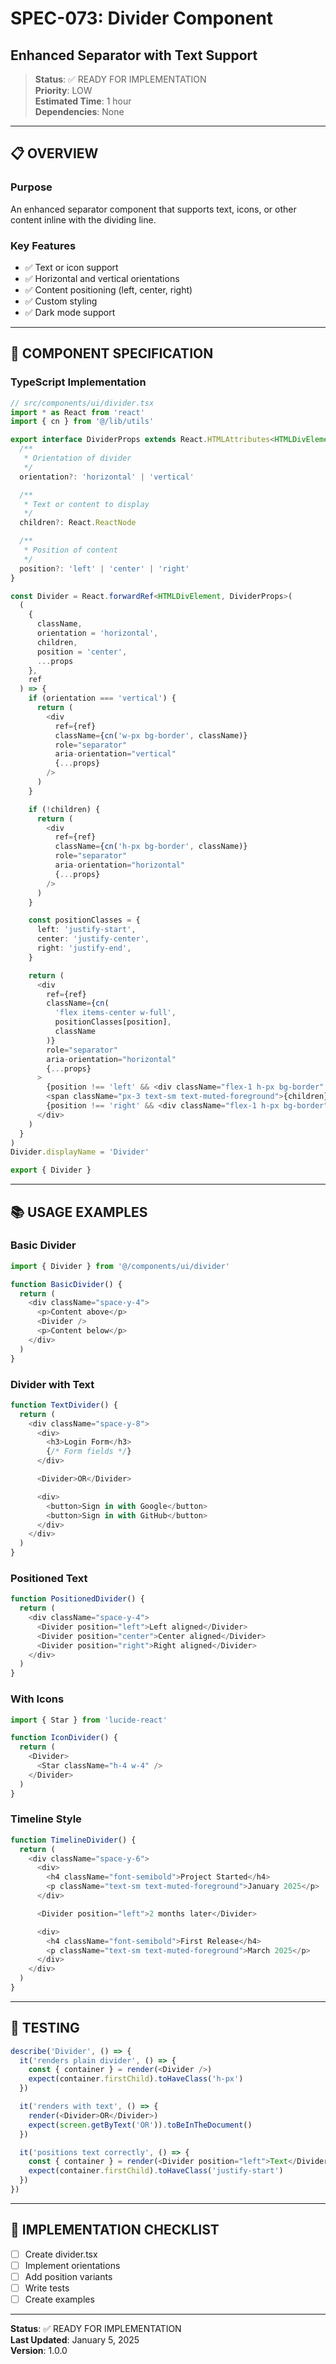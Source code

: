# SPEC-073: Divider Component
## Enhanced Separator with Text Support

> **Status**: ✅ READY FOR IMPLEMENTATION  
> **Priority**: LOW  
> **Estimated Time**: 1 hour  
> **Dependencies**: None

---

## 📋 OVERVIEW

### Purpose
An enhanced separator component that supports text, icons, or other content inline with the dividing line.

### Key Features
- ✅ Text or icon support
- ✅ Horizontal and vertical orientations
- ✅ Content positioning (left, center, right)
- ✅ Custom styling
- ✅ Dark mode support

---

## 🎯 COMPONENT SPECIFICATION

### TypeScript Implementation

```typescript
// src/components/ui/divider.tsx
import * as React from 'react'
import { cn } from '@/lib/utils'

export interface DividerProps extends React.HTMLAttributes<HTMLDivElement> {
  /**
   * Orientation of divider
   */
  orientation?: 'horizontal' | 'vertical'

  /**
   * Text or content to display
   */
  children?: React.ReactNode

  /**
   * Position of content
   */
  position?: 'left' | 'center' | 'right'
}

const Divider = React.forwardRef<HTMLDivElement, DividerProps>(
  (
    {
      className,
      orientation = 'horizontal',
      children,
      position = 'center',
      ...props
    },
    ref
  ) => {
    if (orientation === 'vertical') {
      return (
        <div
          ref={ref}
          className={cn('w-px bg-border', className)}
          role="separator"
          aria-orientation="vertical"
          {...props}
        />
      )
    }

    if (!children) {
      return (
        <div
          ref={ref}
          className={cn('h-px bg-border', className)}
          role="separator"
          aria-orientation="horizontal"
          {...props}
        />
      )
    }

    const positionClasses = {
      left: 'justify-start',
      center: 'justify-center',
      right: 'justify-end',
    }

    return (
      <div
        ref={ref}
        className={cn(
          'flex items-center w-full',
          positionClasses[position],
          className
        )}
        role="separator"
        aria-orientation="horizontal"
        {...props}
      >
        {position !== 'left' && <div className="flex-1 h-px bg-border" />}
        <span className="px-3 text-sm text-muted-foreground">{children}</span>
        {position !== 'right' && <div className="flex-1 h-px bg-border" />}
      </div>
    )
  }
)
Divider.displayName = 'Divider'

export { Divider }
```

---

## 📚 USAGE EXAMPLES

### Basic Divider

```typescript
import { Divider } from '@/components/ui/divider'

function BasicDivider() {
  return (
    <div className="space-y-4">
      <p>Content above</p>
      <Divider />
      <p>Content below</p>
    </div>
  )
}
```

### Divider with Text

```typescript
function TextDivider() {
  return (
    <div className="space-y-8">
      <div>
        <h3>Login Form</h3>
        {/* Form fields */}
      </div>

      <Divider>OR</Divider>

      <div>
        <button>Sign in with Google</button>
        <button>Sign in with GitHub</button>
      </div>
    </div>
  )
}
```

### Positioned Text

```typescript
function PositionedDivider() {
  return (
    <div className="space-y-4">
      <Divider position="left">Left aligned</Divider>
      <Divider position="center">Center aligned</Divider>
      <Divider position="right">Right aligned</Divider>
    </div>
  )
}
```

### With Icons

```typescript
import { Star } from 'lucide-react'

function IconDivider() {
  return (
    <Divider>
      <Star className="h-4 w-4" />
    </Divider>
  )
}
```

### Timeline Style

```typescript
function TimelineDivider() {
  return (
    <div className="space-y-6">
      <div>
        <h4 className="font-semibold">Project Started</h4>
        <p className="text-sm text-muted-foreground">January 2025</p>
      </div>

      <Divider position="left">2 months later</Divider>

      <div>
        <h4 className="font-semibold">First Release</h4>
        <p className="text-sm text-muted-foreground">March 2025</p>
      </div>
    </div>
  )
}
```

---

## 🧪 TESTING

```typescript
describe('Divider', () => {
  it('renders plain divider', () => {
    const { container } = render(<Divider />)
    expect(container.firstChild).toHaveClass('h-px')
  })

  it('renders with text', () => {
    render(<Divider>OR</Divider>)
    expect(screen.getByText('OR')).toBeInTheDocument()
  })

  it('positions text correctly', () => {
    const { container } = render(<Divider position="left">Text</Divider>)
    expect(container.firstChild).toHaveClass('justify-start')
  })
})
```

---

## 🚀 IMPLEMENTATION CHECKLIST

- [ ] Create divider.tsx
- [ ] Implement orientations
- [ ] Add position variants
- [ ] Write tests
- [ ] Create examples

---

**Status**: ✅ READY FOR IMPLEMENTATION  
**Last Updated**: January 5, 2025  
**Version**: 1.0.0
